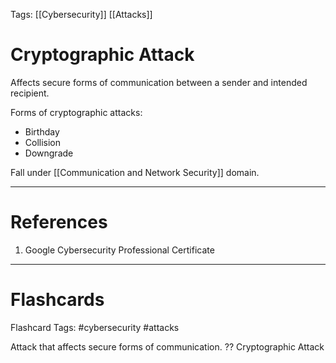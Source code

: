 Tags: [[Cybersecurity]] [[Attacks]]
# Cryptographic Attack

Affects secure forms of communication between a sender and intended recipient.

Forms of cryptographic attacks:
- Birthday
- Collision
- Downgrade

Fall under [[Communication and Network Security]] domain.

---
# References

1. Google Cybersecurity Professional Certificate

---
# Flashcards

Flashcard Tags: #cybersecurity #attacks 

Attack that affects secure forms of communication.
??
Cryptographic Attack
<!--SR:!2024-05-05,6,250!2024-05-09,10,288-->